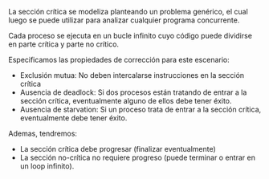La sección crítica se modeliza planteando un problema genérico, el cual luego se puede utilizar para analizar cualquier programa concurrente.

Cada proceso se ejecuta en un bucle infinito cuyo código puede dividirse en parte crítica y parte no crítico.

Especificamos las propiedades de corrección para este escenario:

- Exclusión mutua: No deben intercalarse instrucciones en la sección crítica
- Ausencia de deadlock: Si dos procesos están tratando de entrar a la sección crítica, eventualmente alguno de ellos debe tener éxito.
- Ausencia de starvation: Si un proceso trata de entrar a la sección crítica, eventualmente debe tener éxito.

Ademas, tendremos:

- La sección crítica debe progresar (finalizar eventualmente)
- La sección no-crítica no requiere progreso (puede terminar o entrar en un loop infinito).
